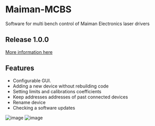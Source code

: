 # Maiman-MCBS
Software for multi bench control of Maiman Electronics laser drivers

## Release 1.0.0
[More information here](https://github.com/IlyaZh/Maiman-MCBS/releases/tag/v1.0.0)

## Features
- Configurable GUI.
- Adding a new device without rebuilding code
- Setting limits and calibrations coefficients
- Keep addresses addresses of past connected devices
- Rename device
- Checking a software updates

![image](https://user-images.githubusercontent.com/1976218/184551933-ecf9f3a1-3c7c-44f3-aae2-24a0edeedbc5.png)
![image](https://user-images.githubusercontent.com/1976218/184551935-24b90c2c-0d32-428f-88cf-677c5c75d0ed.png)
